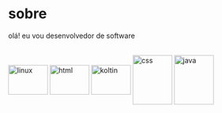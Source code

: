 # sobre
olá! eu vou desenvolvedor de software
<div style="display: inline_block"><br>
<img align="center" alt="linux" height="60" width="80"src="https://logowik.com/content/uploads/images/872_ubuntulinux.jpg">
<img align="center" alt="html" height="60" width="80"src="https://logowik.com/content/uploads/images/492_html5.jpg">
<img align="center" alt="koltin" height="60" width="80" src="https://logowik.com/content/uploads/images/kotlin.jpg">
<img align="center" alt="css" height="100" width="80" src="https://github.com/rogiuntini10/sobre/assets/79288474/f97d6f3e-44d7-48e1-88ee-73351957970c">
<img align="center" alt="java" height="100" width="80" src="https://logos-world.net/wp-content/uploads/2023/02/JavaScript-Logo.png">
</div>
